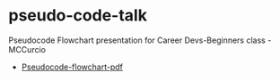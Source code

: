# pseudo-code-talk
Pseudocode Flowchart presentation for Career Devs-Beginners class - MCCurcio

- [Pseudocode-flowchart-pdf](https://github.com/mccurcio/pseudocode-flowchart-pdf/blob/9d9fb73caefeff80c20dd27ab3af1b7bc1b9a250/MCC.Nov2017.pseudocode_flowcharts_v1.pdf)
